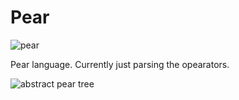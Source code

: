 # Pear

![pear](logo.svg)

Pear language. Currently just parsing the opearators.


![abstract pear tree](tree_logo.svg)

